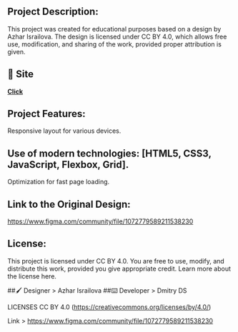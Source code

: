 ## Project Description:
This project was created for educational purposes based on a design by Azhar Israilova. The design is licensed under CC BY 4.0, which allows free use, modification, and sharing of the work, provided proper attribution is given.
## 🚀 Site

**[Click](https://dmitrydesign3.github.io/EURO__Landing-Page/)**
   
## Project Features:

Responsive layout for various devices.

## Use of modern technologies: [HTML5, CSS3, JavaScript, Flexbox, Grid].

Optimization for fast page loading.

## Link to the Original Design:
https://www.figma.com/community/file/1072779589211538230

## License:
This project is licensed under CC BY 4.0. You are free to use, modify, and distribute this work, provided you give appropriate credit. Learn more about the license here.




##🖌 Designer > Azhar Israilova
##⌨️ Developer > Dmitry DS

LICENSES CC BY 4.0 (https://creativecommons.org/licenses/by/4.0/)

Link > https://www.figma.com/community/file/1072779589211538230
